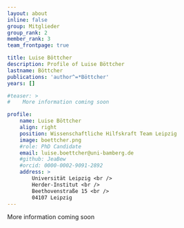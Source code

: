 ```yaml
---
layout: about
inline: false
group: Mitglieder
group_rank: 2
member_rank: 3
team_frontpage: true

title: Luise Böttcher
description: Profile of Luise Böttcher
lastname: Böttcher
publications: 'author^=*Böttcher'
years: []

#teaser: >
#    More information coming soon

profile:
    name: Luise Böttcher
    align: right
    position: Wissenschaftliche Hilfskraft Team Leipzig
    image: boettcher.png
    #role: PhD Candidate
    email: luise.boettcher@uni-bamberg.de
    #github: JeaBew
    #orcid: 0000-0002-9091-2892
    address: >
        Universität Leipzig <br />
        Herder-Institut <br />
        Beethovenstraße 15 <br />
        04107 Leipzig
---
```


More information coming soon
